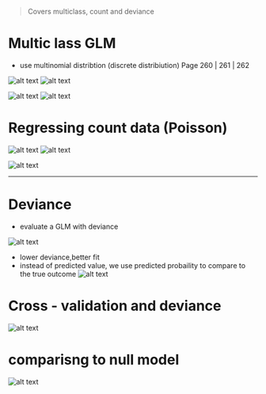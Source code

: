> Covers multiclass, count and deviance

# Multic lass GLM
- use multinomial distribtion (discrete distribiution)
Page 260 | 261 | 262

![alt text](image-72.png)
![alt text](image-73.png)

![alt text](image-74.png)
![alt text](image-75.png)

# Regressing count data (Poisson)
![alt text](image-76.png)
![alt text](image-77.png)

![alt text](image-78.png)

--- 
# Deviance
- evaluate a GLM with deviance

![alt text](image-79.png)

- lower deviance,better fit
- instead of predicted value, we use predicted probaility to compare to the true outcome
![alt text](image-80.png)

# Cross - validation and deviance
![alt text](image-81.png)

# comparisng to null model
![alt text](image-82.png)